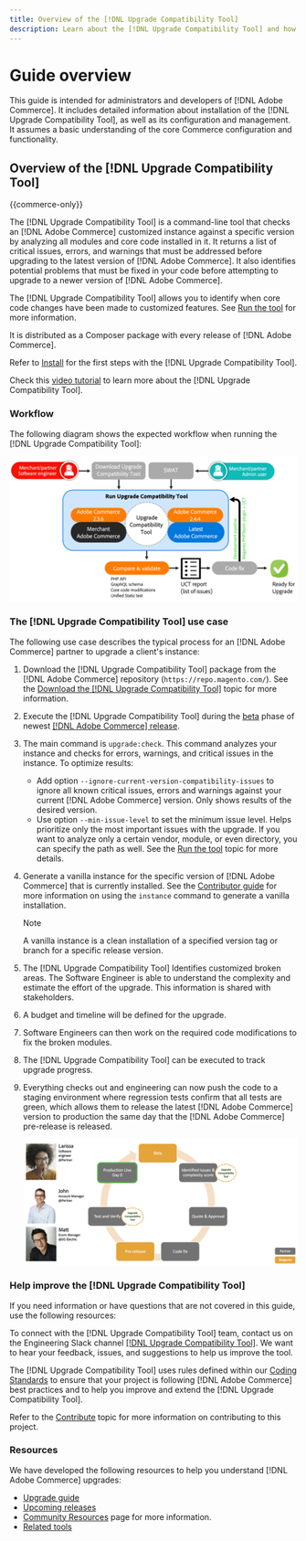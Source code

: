 ```yaml
---
title: Overview of the [!DNL Upgrade Compatibility Tool]
description: Learn about the [!DNL Upgrade Compatibility Tool] and how it can help you with your [!DNL Adobe Commerce] project.
---
```


# Guide overview

This guide is intended for administrators and developers of [!DNL Adobe Commerce]. It includes detailed information about installation of the [!DNL Upgrade Compatibility Tool], as well as its configuration and management. It assumes a basic understanding of the core Commerce configuration and functionality.

## Overview of the [!DNL Upgrade Compatibility Tool]

{{commerce-only}}

The [!DNL Upgrade Compatibility Tool] is a command-line tool that checks an [!DNL Adobe Commerce] customized instance against a specific version by analyzing all modules and core code installed in it. It returns a list of critical issues, errors, and warnings that must be addressed before upgrading to the latest version of [!DNL Adobe Commerce]. It also identifies potential problems that must be fixed in your code before attempting to upgrade to a newer version of [!DNL Adobe Commerce].

The [!DNL Upgrade Compatibility Tool] allows you to identify when core code changes have been made to customized features. See [Run the tool](../upgrade-compatibility-tool/run.md) for more information.

It is distributed as a Composer package with every release of [!DNL Adobe Commerce].

Refer to [Install](../upgrade-compatibility-tool/install.md) for the first steps with the [!DNL Upgrade Compatibility Tool].

Check this [video tutorial](https://experienceleague.adobe.com/docs/commerce-learn/tutorials/upgrade/upgrade-compatibility-tool-overview.html?lang=en) to learn more about the [!DNL Upgrade Compatibility Tool].

### Workflow

The following diagram shows the expected workflow when running the [!DNL Upgrade Compatibility Tool]:

![[!DNL Upgrade Compatibility Tool] Diagram](../../assets/upgrade-guide/uct-diagram-v5.png)

### The [!DNL Upgrade Compatibility Tool] use case

The following use case describes the typical process for an [!DNL Adobe Commerce] partner to upgrade a client's instance:

1. Download the [!DNL Upgrade Compatibility Tool] package from the [!DNL Adobe Commerce] repository (`https://repo.magento.com/`). See the [Download the [!DNL Upgrade Compatibility Tool]](../upgrade-compatibility-tool/install.md#download-the-upgrade-compatibility-tool) topic for more information.
1. Execute the [!DNL Upgrade Compatibility Tool] during the [beta](https://devdocs.magento.com/release/beta-program.html) phase of newest [[!DNL Adobe Commerce] release](https://devdocs.magento.com/release/). 
1. The main command is `upgrade:check`. This command analyzes your instance and checks for errors, warnings, and critical issues in the instance. To optimize results:

   - Add option `--ignore-current-version-compatibility-issues` to ignore all known critical issues, errors and warnings against your current [!DNL Adobe Commerce] version. Only shows results of the desired version.
   - Use option `--min-issue-level` to set the minimum issue level. Helps prioritize only the most important issues with the upgrade. If you want to analyze only a certain vendor, module, or even directory, you can specify the path as well. See the [Run the tool](https://experienceleague.adobe.com/docs/commerce-operations/upgrade-guide/upgrade-compatibility-tool/run.html?lang=en) topic for more details.

1. Generate a vanilla instance for the specific version of [!DNL Adobe Commerce] that is currently installed. See the [Contributor guide](https://devdocs.magento.com/contributor-guide/contributing.html#vanilla-pr) for more information on using the `instance` command to generate a vanilla installation.

   >[!NOTE]
   >
   >A vanilla instance is a clean installation of a specified version tag or branch for a specific release version.

1. The [!DNL Upgrade Compatibility Tool] Identifies customized broken areas. The Software Engineer is able to understand the complexity and estimate the effort of the upgrade. This information is shared with stakeholders.
1. A budget and timeline will be defined for the upgrade.
1. Software Engineers can then work on the required code modifications to fix the broken modules.
1. The [!DNL Upgrade Compatibility Tool] can be executed to track upgrade progress.
1. Everything checks out and engineering can now push the code to a staging environment where regression tests confirm that all tests are green, which allows them to release the latest [!DNL Adobe Commerce] version to production the same day that the [!DNL Adobe Commerce] pre-release is released.

   ![[!DNL Upgrade Compatibility Tool] audience](../../assets/upgrade-guide/audience-uct-v3.png)

### Help improve the [!DNL Upgrade Compatibility Tool]

If you need information or have questions that are not covered in this guide, use the following resources:

To connect with the [!DNL Upgrade Compatibility Tool] team, contact us on the Engineering Slack channel [[!DNL Upgrade Compatibility Tool]](https://magentocommeng.slack.com/archives/C019Y143U9F). We want to hear your feedback, issues, and suggestions to help us improve the tool.

The [!DNL Upgrade Compatibility Tool] uses rules defined within our [Coding Standards](https://devdocs.magento.com/guides/v2.4/coding-standards/bk-coding-standards.html) to ensure that your project is following [!DNL Adobe Commerce] best practices and to help you improve and extend the [!DNL Upgrade Compatibility Tool].

Refer to the [Contribute](https://devdocs.magento.com/guides/v2.4/coding-standards/contributing.html)  topic for more information on contributing to this project.

### Resources

We have developed the following resources to help you understand [!DNL Adobe Commerce] upgrades:

- [Upgrade guide](https://experienceleague.adobe.com/docs/commerce-operations/upgrade-guide/overview.html)
- [Upcoming releases](https://devdocs.magento.com/release/)
- [Community Resources](https://devdocs.magento.com/community/resources/resources.html) page for more information.
- [Related tools](https://experienceleague.adobe.com/docs/commerce-operations/upgrade-guide/related-tools.html)
